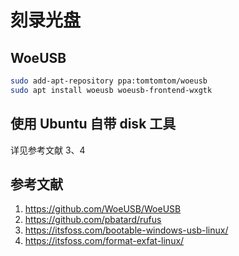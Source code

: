 # 刻录光盘

## WoeUSB

```sh
sudo add-apt-repository ppa:tomtomtom/woeusb
sudo apt install woeusb woeusb-frontend-wxgtk
```

## 使用 Ubuntu 自带 disk 工具

详见参考文献 3、4

## 参考文献

1. https://github.com/WoeUSB/WoeUSB
2. https://github.com/pbatard/rufus
3. https://itsfoss.com/bootable-windows-usb-linux/
4. https://itsfoss.com/format-exfat-linux/
